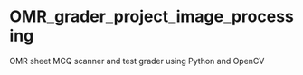 # OMR_grader_project_image_processing

OMR sheet MCQ scanner and test grader using Python and OpenCV

